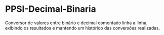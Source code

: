 # PPSI-Decimal-Binaria
Conversor de valores entre binário e decimal comentado linha a linha, exibindo os resultados e mantendo um histórico das conversões realizadas.
